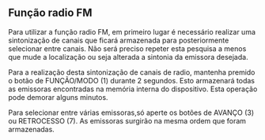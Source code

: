## Função radio FM

Para utilizar a função radio FM, em primeiro lugar é necessário realizar uma sintonização de canais que ficará armazenada para posteriormente selecionar entre canais. Não será preciso repeter esta pesquisa a menos que mude a localização ou seja alterada a sintonia da emissora desejada.

Para a realização desta sintonização de canais de radio, mantenha premido o botão de FUNÇÃO/MODO (1) durante 2 segundos. Esto armazenará todas as emissoras encontradas na memória interna do dispositivo.  Esta operação pode demorar alguns minutos.

Para selecionar entre várias emissoras,só aperte os botões de AVANÇO (3) ou RETROCESSO (7). As emissoras surgirão na mesma ordem que foram armazenadas.
